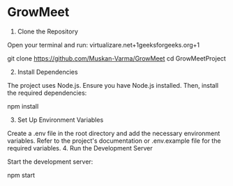 # GrowMeet

1. Clone the Repository

Open your terminal and run:
virtualizare.net+1geeksforgeeks.org+1

git clone https://github.com/Muskan-Varma/GrowMeet
cd GrowMeetProject

2. Install Dependencies

The project uses Node.js. Ensure you have Node.js installed. Then, install the required dependencies:

npm install

3. Set Up Environment Variables

Create a .env file in the root directory and add the necessary environment variables. Refer to the project's documentation or .env.example file for the required variables.
4. Run the Development Server

Start the development server:

npm start
